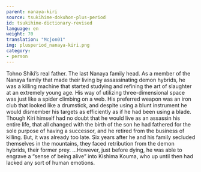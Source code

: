 ```yaml
---
parent: nanaya-kiri
source: tsukihime-dokuhon-plus-period
id: tsukihime-dictionary-revised
language: en
weight: 70
translation: "Mcjon01"
img: plusperiod_nanaya-kiri.png
category:
- person
---
```


Tohno Shiki’s real father. The last Nanaya family head.
As a member of the Nanaya family that made their living by assassinating demon hybrids, he was a killing machine that started studying and refining the art of slaughter at an extremely young age.
His way of utilizing three-dimensional space was just like a spider climbing on a web. His preferred weapon was an iron club that looked like a drumstick, and despite using a blunt instrument he would dismember his targets as efficiently as if he had been using a blade.
Though Kiri himself had no doubt that he would live as an assassin his entire life, that all changed with the birth of the son he had fathered for the sole purpose of having a successor, and he retired from the business of killing. But, it was already too late. Six years after he and his family secluded themselves in the mountains, they faced retribution from the demon hybrids, their former prey.
…However, just before dying, he was able to engrave a “sense of being alive” into Kishima Kouma, who up until then had lacked any sort of human emotions.
